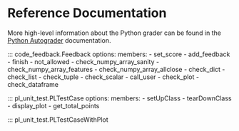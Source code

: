 # Reference Documentation

More high-level information about the Python grader can be found in the [Python Autograder](../python-grader/index.md) documentation.

<!-- prettier-ignore -->
::: code_feedback.Feedback
    options:
        members:
            - set_score
            - add_feedback
            - finish
            - not_allowed
            - check_numpy_array_sanity
            - check_numpy_array_features
            - check_numpy_array_allclose
            - check_dict
            - check_list
            - check_tuple
            - check_scalar
            - call_user
            - check_plot
            - check_dataframe

<!-- prettier-ignore -->
::: pl_unit_test.PLTestCase
    options:
        members:
            - setUpClass
            - tearDownClass
            - display_plot
            - get_total_points

<!-- prettier-ignore -->
::: pl_unit_test.PLTestCaseWithPlot
